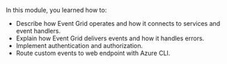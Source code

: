 In this module, you learned how to:

* Describe how Event Grid operates and how it connects to services and event handlers.
* Explain how Event Grid delivers events and how it handles errors. 
* Implement authentication and authorization.
* Route custom events to web endpoint with Azure CLI.

